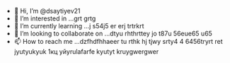 - 👋 Hi, I’m @dsaytiyev21
- 👀 I’m interested in ...grt grtg
- 🌱 I’m currently learning ...j s54j5 er erj trtrkrt 
- 💞️ I’m looking to collaborate on ...dtyu rhthrttey jo t87u 56eue65 u65
- 📫 How to reach me ...dzfhdfhhaeer tu rthk hj tjwy srty4 4  6456tryrt ret jyutyukyuk
1кц уйyrulafarfe kyutyt kruygwergwer
<!---
dsaytiyev21/dsaytiyev21 is a ✨ special ✨ repository because its `README.md` (this file) appears on your GitHub profile.
You can click the Preview link to take a look at your changes.
--->
